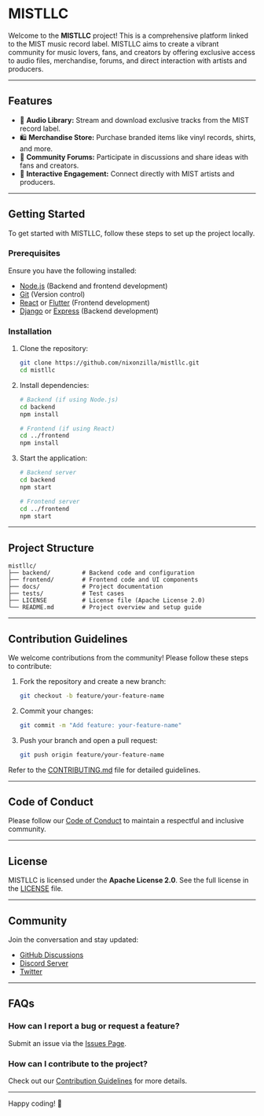 # MISTLLC

Welcome to the **MISTLLC** project! This is a comprehensive platform linked to the MIST music record label. MISTLLC aims to create a vibrant community for music lovers, fans, and creators by offering exclusive access to audio files, merchandise, forums, and direct interaction with artists and producers.

---

## Features
- 🎵 **Audio Library:** Stream and download exclusive tracks from the MIST record label.
- 🛍️ **Merchandise Store:** Purchase branded items like vinyl records, shirts, and more.
- 💬 **Community Forums:** Participate in discussions and share ideas with fans and creators.
- 🚀 **Interactive Engagement:** Connect directly with MIST artists and producers.

---

## Getting Started

To get started with MISTLLC, follow these steps to set up the project locally.

### Prerequisites
Ensure you have the following installed:
- [Node.js](https://nodejs.org/) (Backend and frontend development)
- [Git](https://git-scm.com/) (Version control)
- [React](https://reactjs.org/) or [Flutter](https://flutter.dev/) (Frontend development)
- [Django](https://www.djangoproject.com/) or [Express](https://expressjs.com/) (Backend development)

### Installation
1. Clone the repository:
   ```sh
   git clone https://github.com/nixonzilla/mistllc.git
   cd mistllc
   ```

2. Install dependencies:
   ```sh
   # Backend (if using Node.js)
   cd backend
   npm install

   # Frontend (if using React)
   cd ../frontend
   npm install
   ```

3. Start the application:
   ```sh
   # Backend server
   cd backend
   npm start

   # Frontend server
   cd ../frontend
   npm start
   ```

---

## Project Structure

```plaintext
mistllc/
├── backend/         # Backend code and configuration
├── frontend/        # Frontend code and UI components
├── docs/            # Project documentation
├── tests/           # Test cases
├── LICENSE          # License file (Apache License 2.0)
└── README.md        # Project overview and setup guide
```

---

## Contribution Guidelines

We welcome contributions from the community! Please follow these steps to contribute:
1. Fork the repository and create a new branch:
   ```sh
   git checkout -b feature/your-feature-name
   ```

2. Commit your changes:
   ```sh
   git commit -m "Add feature: your-feature-name"
   ```

3. Push your branch and open a pull request:
   ```sh
   git push origin feature/your-feature-name
   ```

Refer to the [CONTRIBUTING.md](CONTRIBUTING.md) file for detailed guidelines.

---

## Code of Conduct

Please follow our [Code of Conduct](CODE_OF_CONDUCT.md) to maintain a respectful and inclusive community.

---

## License

MISTLLC is licensed under the **Apache License 2.0**. See the full license in the [LICENSE](LICENSE) file.

---

## Community

Join the conversation and stay updated:
- [GitHub Discussions](https://github.com/nixonzilla/mistllc/discussions)
- [Discord Server](https://discord.gg/HmBqM6PSns)
- [Twitter](https://twitter.com/example)

---

## FAQs

### How can I report a bug or request a feature?
Submit an issue via the [Issues Page](https://github.com/nixonzilla/mistllc/issues).

### How can I contribute to the project?
Check out our [Contribution Guidelines](CONTRIBUTING.md) for more details.

---

Happy coding! 🎉
